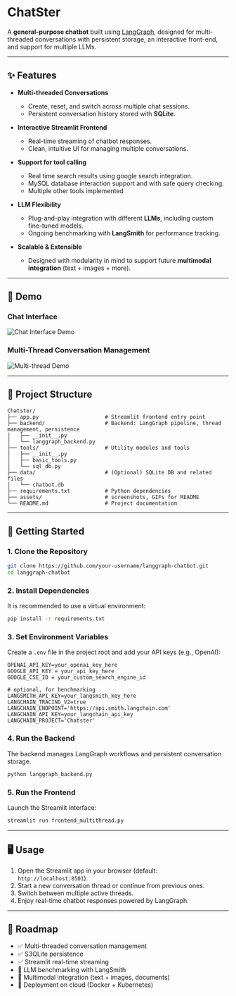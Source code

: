 
# ChatSter

A **general-purpose chatbot** built using [LangGraph](https://github.com/langchain-ai/langgraph), designed for multi-threaded conversations with persistent storage, an interactive front-end, and support for multiple LLMs.

---

## ✨ Features

* **Multi-threaded Conversations**

  * Create, reset, and switch across multiple chat sessions.
  * Persistent conversation history stored with **SQLite**.

* **Interactive Streamlit Frontend**

  * Real-time streaming of chatbot responses.
  * Clean, intuitive UI for managing multiple conversations.

* **Support for tool calling**
  * Real time search results using google search integration.
  * MySQL database interaction support and with safe query checking.
  * Multiple other tools implemented

* **LLM Flexibility**

  * Plug-and-play integration with different **LLMs**, including custom fine-tuned models.
  * Ongoing benchmarking with **LangSmith** for performance tracking.

* **Scalable & Extensible**

  * Designed with modularity in mind to support future **multimodal integration** (text + images + more).

---

## 📸 Demo

### Chat Interface

![Chat Interface Demo](assets/chat_interface.png)

### Multi-Thread Conversation Management

![Multi-thread Demo](assets/multithread_demo.gif)

---

## 📂 Project Structure

```
Chatster/
├── app.py                     # Streamlit frontend entry point
├── backend/                   # Backend: LangGraph pipeline, thread management, persistence
│   ├── __init__.py
│   └── langgraph_backend.py
├── tools/                     # Utility modules and tools
│   ├── __init__.py
│   ├── basic_tools.py
│   └── sql_db.py
├── data/                      # (Optional) SQLite DB and related files
│   └── chatbot.db
├── requirements.txt           # Python dependencies
├── assets/                    # screenshots, GIFs for README
└── README.md                  # Project documentation
```

---

## 🚀 Getting Started

### 1. Clone the Repository

```bash
git clone https://github.com/your-username/langgraph-chatbot.git
cd langgraph-chatbot
```

### 2. Install Dependencies

It is recommended to use a virtual environment:

```bash
pip install -r requirements.txt
```

### 3. Set Environment Variables

Create a `.env` file in the project root and add your API keys (e.g., OpenAI):

```env
OPENAI_API_KEY=your_openai_key_here
GOOGLE_API_KEY = your_api_key_here
GOOGLE_CSE_ID = your_custom_search_engine_id

# optional, for benchmarking
LANGSMITH_API_KEY=your_langsmith_key_here   
LANGCHAIN_TRACING_V2=true
LANGCHAIN_ENDPOINT='https://api.smith.langchain.com'
LANGCHAIN_API_KEY=your_langchain_api_key
LANGCHAIN_PROJECT='Chatster'
```

### 4. Run the Backend

The backend manages LangGraph workflows and persistent conversation storage.

```bash
python langgraph_backend.py
```

### 5. Run the Frontend

Launch the Streamlit interface:

```bash
streamlit run frontend_multithread.py
```

---

## 🖥️ Usage

1. Open the Streamlit app in your browser (default: `http://localhost:8501`).
2. Start a new conversation thread or continue from previous ones.
3. Switch between multiple active threads.
4. Enjoy real-time chatbot responses powered by LangGraph.

---

## 🔮 Roadmap

* ✅ Multi-threaded conversation management
* ✅ S3QLite persistence
* ✅ Streamlit real-time streaming
* 🔄 LLM benchmarking with LangSmith
* 🔮 Multimodal integration (text + images, documents)
* 🔮 Deployment on cloud (Docker + Kubernetes)

